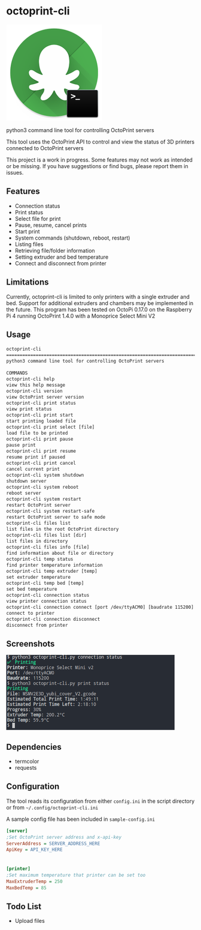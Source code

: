 # octoprint-cli

![icon](icon/icon.png)

python3 command line tool for controlling OctoPrint servers

This tool uses the OctoPrint API to control and view the status of 3D printers connected to OctoPrint servers

This project is a work in progress. Some features may not work as intended or be missing. If you have suggestions or find bugs, please report them in issues.

## Features

* Connection status
* Print status
* Select file for print
* Pause, resume, cancel prints
* Start print
* System commands (shutdown, reboot, restart)
* Listing files
* Retrieving file/folder information
* Setting extruder and bed temperature
* Connect and disconnect from printer

## Limitations

Currently, octoprint-cli is limited to only printers with a single extruder and bed. Support for additional extruders and chambers may be implemented in the future. This program has been tested on OctoPi 0.17.0 on the Raspberry Pi 4 running OctoPrint 1.4.0 with a Monoprice Select Mini V2

## Usage

```
octoprint-cli
========================================================================================================================
python3 command line tool for controlling OctoPrint servers

COMMANDS
octoprint-cli help                                                           view this help message
octoprint-cli version                                                        view OctoPrint server version
octoprint-cli print status                                                   view print status
octoprint-cli print start                                                    start printing loaded file
octoprint-cli print select [file]                                            load file to be printed
octoprint-cli print pause                                                    pause print
octoprint-cli print resume                                                   resume print if paused
octoprint-cli print cancel                                                   cancel current print
octoprint-cli system shutdown                                                shutdown server
octoprint-cli system reboot                                                  reboot server
octoprint-cli system restart                                                 restart OctoPrint server
octoprint-cli system restart-safe                                            restart OctoPrint server to safe mode
octoprint-cli files list                                                     list files in the root OctoPrint directory
octoprint-cli files list [dir]                                               list files in directory
octoprint-cli files info [file]                                              find information about file or directory
octoprint-cli temp status                                                    find printer temperature information
octoprint-cli temp extruder [temp]                                           set extruder temperature
octoprint-cli temp bed [temp]                                                set bed temperature
octoprint-cli connection status                                              view printer connection status
octoprint-cli connection connect [port /dev/ttyACM0] [baudrate 115200]       connect to printer
octoprint-cli connection disconnect                                          disconnect from printer
```

## Screenshots

![status commands](screenshots/print-status.png)

## Dependencies

* termcolor
* requests

## Configuration

The tool reads its configuration from either `config.ini` in the script directory or from `~/.config/octoprint-cli.ini`

A sample config file has been included in `sample-config.ini`

```ini
[server]
;Set OctoPrint server address and x-api-key
ServerAddress = SERVER_ADDRESS_HERE
ApiKey = API_KEY_HERE


[printer]
;Set maximum temperature that printer can be set too
MaxExtruderTemp = 250
MaxBedTemp = 85
```

## Todo List

* Upload files
